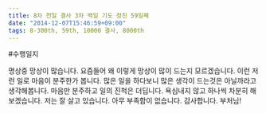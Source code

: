 ```yaml
---
title: 8차 천일 결사 3차 백일 기도 정진 59일째
date: "2014-12-07T15:46:59+09:00"
tags: 8-300th, 59th, 10000 결사, 8000th
---
```


#수행일지

명상중 망상이 많습니다. 요즘들어 왜 이렇게 망상이 많이 드는지 모르겠습니다. 이런 저런 일로 마음이 분주한가 봅니다. 많은 일을 하다보니 많은 생각이 드는것은 아닐까라고 생각해봅니다. 마음만 분주하고 일의 진척은 더딥니다. 욕심내지 않고 하나씩 차분히 해 보겠습니다. 저는 잘 살고 있습니다. 아무 부족함이 없습니다. 감사합니다. 부처님!
